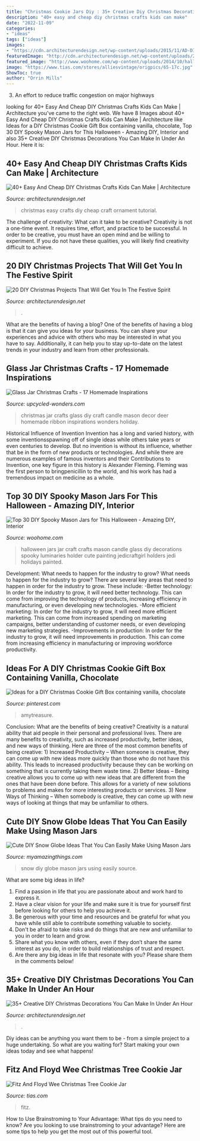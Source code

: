 ```yaml
---
title: "Christmas Cookie Jars Diy : 35+ Creative Diy Christmas Decorations You Can Make In Under An Hour"
description: "40+ easy and cheap diy christmas crafts kids can make"
date: "2022-11-09"
categories:
- "ideas"
tags: ["ideas"]
images:
- "https://cdn.architecturendesign.net/wp-content/uploads/2015/11/AD-DIY-Christmas-Projects-That-Will-Get-You-In-The-Festive-Spirit-04.jpg"
featuredImage: "http://cdn.architecturendesign.net/wp-content/uploads/2014/11/AD-Christmas-Craft-For-Kids-08.jpg"
featured_image: "http://www.woohome.com/wp-content/uploads/2014/10/halloween-inspired-mason-jars-4.jpg"
image: "https://www.tias.com/stores/alliesvintage/origpics/65-17c.jpg"
ShowToc: true
author: "Orrin Mills"
---
```



3. An effort to reduce traffic congestion on major highways 

	

		
looking for 40+ Easy And Cheap DIY Christmas Crafts Kids Can Make | Architecture you've came to the right web. We have 8 Images about 40+ Easy And Cheap DIY Christmas Crafts Kids Can Make | Architecture like Ideas for a DIY Christmas Cookie Gift Box containing vanilla, chocolate, Top 30 DIY Spooky Mason Jars for This Halloween - Amazing DIY, Interior and also 35+ Creative DIY Christmas Decorations You Can Make In Under An Hour. Here it is:
		
    
## 40+ Easy And Cheap DIY Christmas Crafts Kids Can Make | Architecture

<img loading=lazy src="http://cdn.architecturendesign.net/wp-content/uploads/2014/11/AD-Christmas-Craft-For-Kids-08.jpg" onerror="this.onerror=null;this.src='https://tse4.mm.bing.net/th?id=OIP.F1N3nxG100UfrGM4rb7b_wHaPZ&amp;pid=15.1';" alt="40+ Easy And Cheap DIY Christmas Crafts Kids Can Make | Architecture">

_Source: architecturendesign.net_

>christmas easy crafts diy cheap craft ornament tutorial. 

	

The challenge of creativity: What can it take to be creative?
Creativity is not a one-time event. It requires time, effort, and practice to be successful. In order to be creative, you must have an open mind and be willing to experiment. If you do not have these qualities, you will likely find creativity difficult to achieve.

    
## 20 DIY Christmas Projects That Will Get You In The Festive Spirit

<img loading=lazy src="https://cdn.architecturendesign.net/wp-content/uploads/2015/11/AD-DIY-Christmas-Projects-That-Will-Get-You-In-The-Festive-Spirit-04.jpg" onerror="this.onerror=null;this.src='https://tse1.mm.bing.net/th?id=OIP.XMIjRyJMMFk6lF2hpE7y9gHaIw&amp;pid=15.1';" alt="20 DIY Christmas Projects That Will Get You In The Festive Spirit">

_Source: architecturendesign.net_

>. 

	

What are the benefits of having a blog?
One of the benefits of having a blog is that it can give you ideas for your business. You can share your experiences and advice with others who may be interested in what you have to say. Additionally, it can help you to stay up-to-date on the latest trends in your industry and learn from other professionals.

    
## Glass Jar Christmas Crafts - 17 Homemade Inspirations

<img loading=lazy src="https://www.upcycled-wonders.com/wp-content/uploads/2015/12/mason-jar-christmas-diy-candle-craft-red-ribbon-deer-decor-ideas.jpg" onerror="this.onerror=null;this.src='https://tse1.mm.bing.net/th?id=OIP._WFveYSvpzZGRfeyLUlirwHaKo&amp;pid=15.1';" alt="Glass Jar Christmas Crafts - 17 Homemade Inspirations">

_Source: upcycled-wonders.com_

>christmas jar crafts glass diy craft candle mason decor deer homemade ribbon inspirations wonders holiday. 

	

Historical Influence of Invention
Invention has a long and varied history, with some inventionsspawning off of single ideas while others take years or even centuries to develop. But no invention is without its influence, whether that be in the form of new products or technologies. And while there are numerous examples of famous inventors and their Contributions to Invention, one key figure in this history is Alexander Fleming. Fleming was the first person to bringpenicillin to the world, and his work has had a tremendous impact on medicine as a whole.

    
## Top 30 DIY Spooky Mason Jars For This Halloween - Amazing DIY, Interior

<img loading=lazy src="http://www.woohome.com/wp-content/uploads/2014/10/halloween-inspired-mason-jars-4.jpg" onerror="this.onerror=null;this.src='https://tse1.mm.bing.net/th?id=OIP.ODGkKny7QEe5rennywGWvwHaJ4&amp;pid=15.1';" alt="Top 30 DIY Spooky Mason Jars for This Halloween - Amazing DIY, Interior">

_Source: woohome.com_

>halloween jars jar craft crafts mason candle glass diy decorations spooky luminaries holder cute painting jedicraftgirl holders jedi holidays painted. 

	

Development: What needs to happen for the industry to grow?
What needs to happen for the industry to grow? 
There are several key areas that need to happen in order for the industry to grow. These include: 
-Better technology: In order for the industry to grow, it will need better technology. This can come from improving the technology of products, increasing efficiency in manufacturing, or even developing new technologies. 
-More efficient marketing: In order for the industry to grow, it will need more efficient marketing. This can come from increased spending on marketing campaigns, better understanding of customer needs, or even developing new marketing strategies. 
-Improvements in production: In order for the industry to grow, it will need improvements in production. This can come from increasing efficiency in manufacturing or improving workforce productivity.

    
## Ideas For A DIY Christmas Cookie Gift Box Containing Vanilla, Chocolate

<img loading=lazy src="https://i.pinimg.com/736x/6e/a3/38/6ea33813643689da86e66cc6a279f2f0.jpg" onerror="this.onerror=null;this.src='https://tse1.mm.bing.net/th?id=OIP.CspTl28bmvIqKu2PJGoWiQHaLH&amp;pid=15.1';" alt="Ideas for a DIY Christmas Cookie Gift Box containing vanilla, chocolate">

_Source: pinterest.com_

>amytreasure. 

	

Conclusion: What are the benefits of being creative?
Creativity is a natural ability that aid people in their personal and professional lives. There are many benefits to creativity, such as increased productivity, better ideas, and new ways of thinking. Here are three of the most common benefits of being creative: 1) Increased Productivity – When someone is creative, they can come up with new ideas more quickly than those who do not have this ability. This leads to increased productivity because they can be working on something that is currently taking them waste time. 2) Better Ideas – Being creative allows you to come up with new ideas that are different from the ones that have been done before. This allows for a variety of new solutions to problems and makes for more interesting products or services. 3) New Ways of Thinking – When somebody is creative, they can come up with new ways of looking at things that may be unfamiliar to others.

    
## Cute DIY Snow Globe Ideas That You Can Easily Make Using Mason Jars

<img loading=lazy src="http://myamazingthings.com/wp-content/uploads/2017/12/DIY-snow-globe-.jpg" onerror="this.onerror=null;this.src='https://tse3.mm.bing.net/th?id=OIP.DZdkk8DBKQb--ograzbMvAHaLH&amp;pid=15.1';" alt="Cute DIY Snow Globe Ideas That You Can Easily Make Using Mason Jars">

_Source: myamazingthings.com_

>snow diy globe mason jars using easily source. 

	

What are some big ideas in life?
1. Find a passion in life that you are passionate about and work hard to express it.
2. Have a clear vision for your life and make sure it is true for yourself first before looking for others to help you achieve it.
3. Be generous with your time and resources and be grateful for what you have while still able to contribute something valuable to society.
4. Don't be afraid to take risks and do things that are new and unfamiliar to you in order to learn and grow.
5. Share what you know with others, even if they don’t share the same interest as you do, in order to build relationships of trust and respect. 
6. Are there any big ideas in life that resonate with you? Please share them in the comments below!

    
## 35+ Creative DIY Christmas Decorations You Can Make In Under An Hour

<img loading=lazy src="https://cdn.architecturendesign.net/wp-content/uploads/2015/12/AD-Christmas-Decorations-You-Can-Make-In-An-Hour-30.jpg" onerror="this.onerror=null;this.src='https://tse4.mm.bing.net/th?id=OIP.PSq-BBREo3JjKZuEJGC7-gHaJ4&amp;pid=15.1';" alt="35+ Creative DIY Christmas Decorations You Can Make In Under An Hour">

_Source: architecturendesign.net_

>. 

	

Diy ideas can be anything you want them to be - from a simple project to a huge undertaking. So what are you waiting for? Start making your own ideas today and see what happens!

    
## Fitz And Floyd Wee Christmas Tree Cookie Jar

<img loading=lazy src="https://www.tias.com/stores/alliesvintage/origpics/65-17c.jpg" onerror="this.onerror=null;this.src='https://tse2.mm.bing.net/th?id=OIP.DARHj10BcsCR8pWAOz8QJwHaFj&amp;pid=15.1';" alt="Fitz And Floyd Wee Christmas Tree Cookie Jar">

_Source: tias.com_

>fitz. 

	

How to Use Brainstroming to Your Advantage: What tips do you need to know?
Are you looking to use brainstroming to your advantage? Here are some tips to help you get the most out of this powerful tool.

